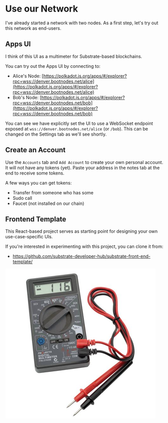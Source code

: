 # Use our Network

I've already started a network with two nodes. As a first step, let's try out this network as end-users.

## Apps UI

I think of this UI as a multimeter for Substrate-based blockchains.

You can try out the Apps UI by connecting to:

* Alice's Node: [https://polkadot.js.org/apps/#/explorer?rpc=wss://denver.bootnodes.net/alice](https://polkadot.js.org/apps/#/explorer?rpc=wss://denver.bootnodes.net/alice)
* Bob's Node: [https://polkadot.js.org/apps/#/explorer?rpc=wss://denver.bootnodes.net/bob](https://polkadot.js.org/apps/#/explorer?rpc=wss://denver.bootnodes.net/bob)

You can see we have explicitly set the UI to use a WebSocket endpoint exposed at `wss://denver.bootnodes.net/alice` (or `/bob`). This can be changed on the Settings tab as we'll see shortly.

## Create an Account
Use the `Accounts` tab and `Add Account` to create your own personal account. It will not have any tokens (yet). Paste your address in the notes tab at the end to receive some tokens.

A few ways you can get tokens:
* Transfer from someone who has some
* Sudo call
* Faucet (not installed on our chain)

<!--
## Import an Account
You may import the pre-funded Alice account and borrow some of her tokens. Download the [Alice Key File](https://denver.bootnodes.net/key.json). Then add her account using "Restore JSON".
-->

## Frontend Template

This React-based project serves as starting point for designing your own use-case-specific UIs.

If you're interested in experimenting with this project, you can clone it from:

* https://github.com/substrate-developer-hub/substrate-front-end-template/


<!-- slide:break -->

![multimeter](assets/multimeter.jpg)
